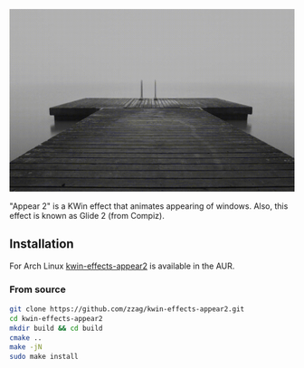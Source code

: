 ![Slow motion](demo/slow-motion.gif)

"Appear 2" is a KWin effect that animates appearing of windows.
Also, this effect is known as Glide 2 (from Compiz).

## Installation

For Arch Linux [kwin-effects-appear2](https://aur.archlinux.org/packages/kwin-effects-appear2/)
is available in the AUR.

### From source

```sh
git clone https://github.com/zzag/kwin-effects-appear2.git
cd kwin-effects-appear2
mkdir build && cd build
cmake ..
make -jN
sudo make install
```
